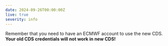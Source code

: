 ```yaml
---
date: 2024-09-26T00:00:00Z
live: true
severity: info
---
```


Remember that you need to have an ECMWF account to use the new CDS. **Your old CDS credentials will not work in new CDS!**

